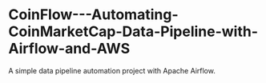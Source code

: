 # CoinFlow---Automating-CoinMarketCap-Data-Pipeline-with-Airflow-and-AWS
A simple data pipeline automation project with Apache Airflow.
